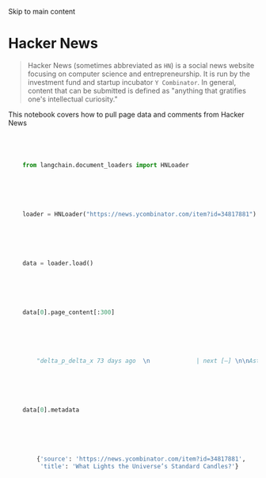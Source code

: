 

Skip to main content

# Hacker News

> Hacker News (sometimes abbreviated as `HN`) is a social news website focusing on computer science and entrepreneurship. It is run by the investment fund and startup incubator `Y Combinator`. In
> general, content that can be submitted is defined as "anything that gratifies one's intellectual curiosity."

This notebook covers how to pull page data and comments from Hacker News

```python




    from langchain.document_loaders import HNLoader



```


```python




    loader = HNLoader("https://news.ycombinator.com/item?id=34817881")



```


```python




    data = loader.load()



```


```python




    data[0].page_content[:300]



```


```python




        "delta_p_delta_x 73 days ago  \n             | next [–] \n\nAstrophysical and cosmological simulations are often insightful. They're also very cross-disciplinary; besides the obvious astrophysics, there's networking and sysadmin, parallel computing and algorithm theory (so that the simulation programs a"



```


```python




    data[0].metadata



```


```python




        {'source': 'https://news.ycombinator.com/item?id=34817881',
         'title': 'What Lights the Universe’s Standard Candles?'}



```
